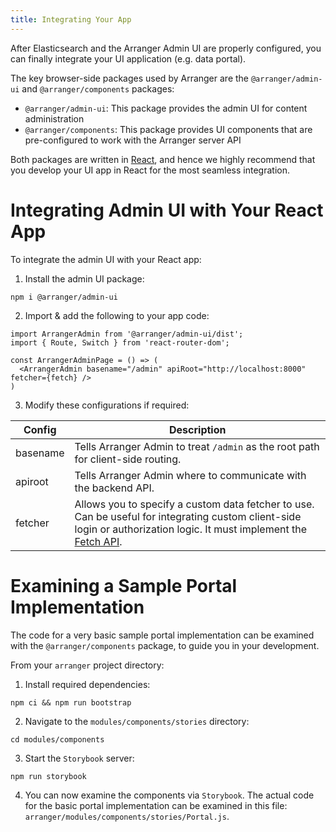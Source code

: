 ```yaml
---
title: Integrating Your App
---
```


After Elasticsearch and the Arranger Admin UI are properly configured, you can finally integrate your UI application (e.g. data portal).

The key browser-side packages used by Arranger are the `@arranger/admin-ui` and `@arranger/components` packages:

* `@arranger/admin-ui`: This package provides the admin UI for content administration
* `@arranger/components`: This package provides UI components that are pre-configured to work with the Arranger server API

Both packages are written in [React](https://reactjs.org/), and hence we highly recommend that you develop your UI app in React for the most seamless integration.

# Integrating Admin UI with Your React App

To integrate the admin UI with your React app:

1. Install the admin UI package:

```shell
npm i @arranger/admin-ui
```

2. Import & add the following to your app code:

```shell
import ArrangerAdmin from '@arranger/admin-ui/dist';
import { Route, Switch } from 'react-router-dom';

const ArrangerAdminPage = () => (
  <ArrangerAdmin basename="/admin" apiRoot="http://localhost:8000" fetcher={fetch} />
)
```

3. Modify these configurations if required:

| Config | Description |
|--------|-------------|
| basename | Tells Arranger Admin to treat `/admin` as the root path for client-side routing. |
| apiroot | Tells Arranger Admin where to communicate with the backend API. |
| fetcher | Allows you to specify a custom data fetcher to use. Can be useful for integrating custom client-side login or authorization logic. It must implement the [Fetch API](https://developer.mozilla.org/en-US/docs/Web/API/Fetch_API/Using_Fetch). |

# Examining a Sample Portal Implementation

The code for a very basic sample portal implementation can be examined with the `@arranger/components` package, to guide you in your development.

From your `arranger` project directory:

1. Install required dependencies:

```shell
npm ci && npm run bootstrap
```

2. Navigate to the `modules/components/stories` directory:

```shell
cd modules/components
```

3. Start the `Storybook` server:

```shell
npm run storybook
```

4. You can now examine the components via `Storybook`.  The actual code for the basic portal implementation can be examined in this file: `arranger/modules/components/stories/Portal.js`.